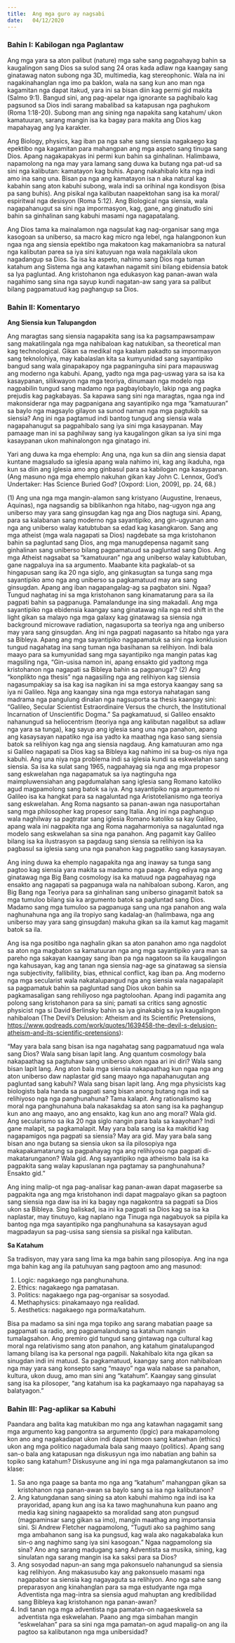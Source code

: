 ```yaml
---
title:  Ang mga guro ay nagsabi
date:   04/12/2020
---
```


### Bahin I:  Kabilogan nga Paglantaw

Ang mga yara sa aton palibut (nature) mga sahe sang pagpahayag bahin sa kaugalingon sang Dios sa sulod sang 24 oras kada adlaw nga kaangay sang ginatawag naton subong nga 3D, multimedia, kag stereophonic.  Wala na ini nagakinahanglan nga imo pa baklon, wala na sang kun ano man nga kagamitan nga dapat itakud, yara ini sa bisan diin kag permi gid makita (Salmo 9:1).  Bangud sini, ang pag-apelar nga ignorante sa paghibalo kag pagsunod sa Dios indi sarang mabalibad sa katapusan nga paghukom (Roma 1:18-20).  Subong man ang sining nga napakita sang katahum/ ukon kamatuuran, sarang mangin isa ka bagay para makita ang Dios kag mapahayag ang Iya karakter.

Ang Biology, physics, kag iban pa nga sahe sang siensia nagakaego kag epektibo nga kagamitan para mahangpan ang mga aspeto sang tinuga sang Dios.  Apang nagakapakyas ini permi kun bahin sa ginhalinan.  Halimbawa, napamolong na nga may yara lamang sang duwa ka butang nga pat-ud sa sini nga kalibutan: kamatayon kag buhis.  Apang nakahibalo kita nga indi amo ina sang una.  Bisan pa nga ang kamatayon isa n aka natural kag kabahin sang aton kabuhi subong, wala indi sa orihinal nga kondisyon (bisa pa sang buhis).  Ang pisikal nga kalibutan naapektohan sang isa ka moral/ espiritwal nga desisyon (Roma 5:12).  Ang Biological nga siensia, wala nagapahanugut sa sini nga impormasyon, kag, gane, ang ginatudlo sini bahin sa ginhalinan sang kabuhi masami nga nagapatalang.

Ang Dios tama ka mainalamon nga nagsulat kag nag-organisar sang mga kasogoan sa uniberso, sa macro kag micro nga lebel, nga halangponon kun ngaa nga ang siensia epektibo nga makatoon kag makamaniobra sa natural nga kalibutan parea sa iya sini katuyuan nga wala nagakilala ukon nagadangup sa Dios.  Sa isa ka aspeto, nahimo sang Dios nga tuman katahum ang Sistema nga ang katawhan nagamit sini bilang ebidensia batok sa Iya pagluntad.  Ang kristohanon nga edukasyon kag panan-awan wala nagahimo sang sina nga sayup kundi nagatan-aw sang yara sa palibut bilang pagpamatuud kag paghangup sa Dios.

### Bahin II:  Komentaryo

**Ang Siensia kun Talupangdon**

Ang maragtas sang siensia nagapakita sang isa ka pagsampawsampaw sang makatilingala nga mga nahibaloan kag natukiban, sa theoretical man kag technological.  Gikan sa medikal nga kaalam pakadto sa impormasyon sang teknolohiya, may kabalaslan kita sa kumyunidad sang sayantipiko bangud sang wala ginapakapoy nga pagpaninguha sini para mapauswag ang moderno nga kabuhi.  Apang, yadto nga mga pag-uswag yara sa isa ka kasaypanan, silikwayon nga mga teoriya, dinumaan nga modelo nga nagpabilin tungud sang madamo nga pagbaylobaylo, lakip nga ang pagka prejudis kag pagkabayas.  Sa kapawa sang sini nga maragtas, ngaa nga ind makonsiderar nga may pagpanigana ang sayantipiko nga mga “kamatuuran” sa baylo nga magsaylo gilayon sa sunod naman nga mga pagtukib sa siensia?  Ang ini nga pagtamud indi bantog tungud ang siensia wala nagapahanugut sa pagpahibalo sang iya sini mga kasaypanan.  May pamaage man ini sa paghilway sang iya kaugalingon gikan sa iya sini mga kasaypanan ukon mahinalongon nga ginatago ini.  

Yari ang duwa ka mga ehemplo: Ang una, nga kun sa diin ang siensia dapat kuntane magsaludo sa iglesia apang wala nahimo ini, kag ang ikaduha, nga kun sa diin ang iglesia amo ang ginbasul para sa kabilogan nga kasaypanan.  (Ang masuno nga mga ehemplo nakuhan gikan kay John C. Lennox, God’s Undertaker: Has Science Buried God? [Oxpord: Lion, 2009], pp. 24, 68.)

(1)	 Ang una nga mga mangin-alamon sang kristyano (Augustine, Irenaeus, Aquinas), nga nagsandig sa biblikanhon nga hitabo, nag-ugyon nga ang uniberso may yara sang ginsugdan kag nga ang Dios nagtuga sini.  Apang, para sa kalabanan sang moderno nga sayantipiko, ang gin-ugyunan amo nga ang uniberso walay katubtuban sa edad kag kasangkaron.  Sang ang mga atheist (mga wala nagapati sa Dios) nagdebate sa mga kristohanon bahin sa pagluntad sang Dios, ang mga manugdepensa nagamit sang ginhalinan sang uniberso bilang pagpamatuud sa pagluntad sang Dios.  Ang mga Atheist nagsabat sa “kamatuuran” nga ang uniberso walay katubtuban, gane nagpaluya ina sa argumento.  Maabante kita pagkalab-ot sa hingapusan sang ika 20 nga siglo, ang ginkasugtan sa tunga sang mga sayantipiko amo nga ang uniberso sa pagkamatuud may ara sang ginsugdan.  Apang ang iban nagapangalag-ag sa pagbaton sini.  Ngaa? Tungud naghatag ini sa mga kristohanon sang kinamatarung para sa ila pagpati bahin sa pagpanuga.  Pamalandunge ina sing makadali.  Ang mga sayantipiko nga ebidensia kaangay sang ginatawag nila nga red shift in the light gikan sa malayo nga mga galaxy kag ginatawag sa siensia nga background microwave radiation, nagasuporta sa teoriya nga ang uniberso may yara sang ginsugdan.  Ang ini nga pagpati nagasanto sa hitabo nga yara sa Bibleya.  Apang ang mga sayantipiko nagapamatuk sa sini nga konklusion tungud nagahatag ina sang tuman nga basihanan sa relihiyon.  Indi bala maayo para sa kumyunidad sang mga sayantipiko nga mangin patas kag magsiling nga, “Gin-usisa namon ini, apang ensakto gid yadtong mga kristohanon nga nagapati sa Bibleya bahin sa pagpanuga’?
(2)	 Ang “konplikto nga thesis” nga nagasiling nga ang relihiyon kag siensia nagasumpakiay sa isa kag isa nagikan ini sa mga estorya kaangay sang sa iya ni Galileo.  Nga ang kaangay sina nga mga estorya nahatagan sang madrama nga pangulung dinalan nga nagsuporta sa thesis kaangay sini: “Galileo, Secular Scientist Estraordinaire Versus the church, the Institutional Incarnation of Unscientific Dogma.”  Sa pagkamatuud, si Galileo ensakto nahanungud sa heliocentrism (teoriya nga ang kalibutan nagalibut sa adlaw nga yara sa tunga), kag sayup ang iglesia sang una nga panahon, apang ang kasaysayan napatiko nga isa yadto ka maathag nga kaso sang siensia batok sa relihiyon kag nga ang siensia nagdaug.  Ang kamatuuran amo nga si Galileo nagapati sa Dios kag sa Bibleya kag nahimo ini sa bug-os niya nga kabuhi.  Ang una niya nga problema indi sa iglesia kundi sa eskwelahan sang siensia.  Sa isa ka sulat sang 1965, nagpahayag sia nga ang mga propesor sang eskwelahan nga nagapamatuk sa iya nagtinguha nga maimpluwensiahan ang pagdumalahan sang iglesia sang Romano katoliko agud magpamolong sang batok sa iya.  Ang sayantipiko nga argumento ni Galileo isa ka hangkat para sa nagaluntad nga Aristotelianismo nga teoriya sang eskwelahan.  Ang Roma nagsanto sa panan-awan nga nasuportahan sang mga philosopher kag propesor sang Italia.  Ang ini nga paghangup wala naghilway sa pagtratar sang iglesia Romano katoliko sa kay Galileo, apang wala ini nagpakita nga ang Roma nagaharmoniya sa nagaluntad nga modelo sang eskwelahan sa sina nga panahon.  Ang pagamit kay Galileo bilang isa ka ilustrasyon sa pagdaug sang siensia sa relihiyon isa ka pagbasul sa iglesia sang una nga panahon kag pagpatiko sang kasaysayan.

Ang ining duwa ka ehemplo nagapakita nga ang inaway sa tunga sang pagtoo kag siensia yara makita sa madamo nga paage.  Ang ediya nga ang ginatawag nga Big Bang cosmology isa ka matuud nga pagpahayag nga ensakto ang nagapati sa pagpanuga wala na nahibaloan subong.  Karon, ang Big Bang nga Teoriya para sa ginhalinan sang uniberso ginagamit batok sa mga tumuloo bilang sia ka argumento batok sa pagluntad sang Dios.  Madamo sang mga tumuloo sa pagpanuga sang una nga panahon ang wala naghunahuna nga ang ila tropiyo sang kadalag-an (halimbawa, nga ang uniberso may yara sang ginsugdan) makuha gikan sa ila kamut kag magamit batok sa ila.

Ang isa nga positibo nga naghalin gikan sa aton panahon amo nga nagdolot sa aton nga magbaton sa kamatuuran nga ang mga sayantipiko yara man sa pareho nga sakayan kaangay sang iban pa nga nagatoon sa ila kaugalingon nga kahusayan, kag ang tanan nga siensia nag-age sa ginatawag sa siensia nga subjectivity, fallibility, bias, ethnical conflict, kag iban pa.  Ang moderno nga mga secularist wala nakatalupangud nga ang siensia wala nagapalapit sa pagpamatuk bahin sa pagluntad sang Dios ukon bahin sa pagkamasaligan sang rehiliyoso nga pagtoloohan.  Apang indi pagamita ang polong sang kristohanon para sa sini; pamati sa critics sang agnostic physicist nga si David Berlinsky bahin sa iya ginakabig sa iya kaugalingon nahibaloan (The Devil’s Delusion: Atheism and its Scientific Pretensions, https://www.godreads.com/work/quotes/1639458-the-devil-s-delusion-atheism-and-its-scientific-pretensions):

“May yara bala sang bisan isa nga nagahatag sang pagpamatuud nga wala sang Dios? Wala sang bisan lapit lang.  Ang quantum cosmology bala nakapaathag sa pagtuhaw sang uniberso ukon ngaa ari ini diri? Wala sang bisan lapit lang.  Ang aton bala mga siensia nakapaathag kun ngaa nga ang aton uniberso daw naplastar gid sang maayo nga napahanugutan ang pagluntad sang kabuhi? Wala sang bisan lapit lang.  Ang mga physicists kag biologists bala handa sa pagpati sang bisan anong butang nga indi sa relihiyoso nga nga panghunahuna? Tama kalapit.  Ang rationalismo kag moral nga panghunahuna bala nakasakdag sa aton sang isa ka paghangup kun ano ang maayo, ano ang ensakto, kag kun ano ang moral? Wala gid.  Ang secularismo sa ika 20 nga siglo nangin para bala sa kaayohan? Indi gane malapit, sa pagkamalapit.  May yara bala sang isa ka makitid kag nagapamigos nga pagpati sa siensia? May ara gid.  May yara bala sang bisan ano nga butang sa siensia ukon sa ila pilosopiya nga makapakamatarung sa pagpahayag nga ang relihiyoso nga pagpati di-makatarunganon? Wala gid.  Ang sayantipiko nga atheismo bala isa ka pagpakita sang walay kapuslanan nga pagtamay sa panghunahuna? Ensakto gid.”

Ang ining malip-ot nga pag-analisar kag panan-awan dapat magaserbe sa pagpakita nga ang mga kristohanon indi dapat magpalayo gikan sa pagtoon sang siensia nga daw isa ini ka bagay nga nagakontra sa pagpati sa Dios ukon sa Bibleya.  Sing baliskad, isa ini ka pagpati sa Dios kag sa isa ka naplastar, may tinutuyo, kag naplano nga Tinuga nga nagabuyok sa pipila ka bantog nga mga sayantipiko nga panghunahuna sa kasaysayan agud magpadayun sa pag-usisa sang siensia sa pisikal nga kalibutan.

**Sa Katahum**

Sa tradisyon, may yara sang lima ka mga bahin sang pilosopiya.  Ang ina nga mga bahin kag ang ila patuhuyan sang pagtoon amo ang masunod:

1.	Logic: nagakaego nga panghunahuna.
2.	Ethics: nagakaego nga pamatasan.
3.	Politics: nagakaego nga pag-organisar sa sosyodad.
4.	Methaphysics: pinakamaayo nga realidad.
5.	Aesthetics: nagakaego nga porma/katahum.

Bisa pa madamo sa sini nga mga topiko ang sarang mabatian paage sa pagpamati sa radio, ang pagpamalandung sa katahum nangin tumalagsahon.  Ang premiro gid tungud sang gintawag nga cultural kag moral nga relativismo sang aton panahon, ang katahum ginatalupangod lamang bilang isa ka personal nga pagpili.  Nakahibalo kita nga gikan sa sinugdan indi ini matuud.  Sa pagkamatuud, kaangay sang aton nahibaloan nga may yara sang konsepto sang “maayo” nga wala nabase sa panahon, kultura, ukon duug, amo man sini ang “katahum”.  Kaangay sang ginsulat sang isa ka pilosoper, “ang katahum isa ka pagkamaayo nga napahayag sa balatyagon.”

### Bahin III:  Pag-aplikar sa Kabuhi

Paandara ang balita kag matukiban mo nga ang katawhan nagagamit sang mga argumento kag pangontra sa argumento (lpgic) para makapamolong kon ano ang nagakadapat ukon indi dapat himoon sang katawhan (ethics) ukon ang mga politico nagadumala bala sang maayo (politics).  Apang sang san-o bala ang katapusan nga diskusyun nga imo nabatian ang bahin sa topiko sang katahum?  Diskusyune ang ini nga mga palamangkutanon sa imo klase:

1.	Sa ano nga paage sa banta mo nga ang “katahum” mahangpan gikan sa kristohanon nga panan-awan sa baylo sang sa isa nga kalibutanon?
2.	Ang katungdanan sang sining sa aton kabuhi mahimo nga indi isa ka prayoridad, apang kun ang isa ka tawo maghunahuna kun paano ang media kag sining nagaapekto sa moralidad sang aton pungsud (magpaminsar sang gikan sa imo), mangin maathag ang importansia sini.  Si Andrew Fletcher nagpamolong, “Tuguti ako sa paghimo sang mga ambahanon sang isa ka pungsud, kag wala ako nagakabalaka kun sin-o ang naghimo sang iya sini kasogoan.”  Ngaa nagpamolong sia sina?  Ano ang sarang madugang sang Adventista sa musika, sining, kag sinulatan nga sarang mangin isa ka saksi para sa Dios?
3.	Ang sosyodad napun-an sang mga pakonsuelo nahanungud sa siensia kag relihiyon.  Ang makasusubo kay ang pakonsuelo masami nga nagapabor sa siensia kag nagayaguta sa relihiyon.  Ano nga sahe sang preparasyon ang kinahanglan para sa mga estudyante nga mga Adventista nga mag-intra sa siensia agud mahuptan ang kredibilidad sang Bibleya kag kristohanon nga panan-awan?
4.	Indi tanan nga mga adventista nga pamatan-on nagaeskwela sa adventista nga eskwelahan.  Paano ang mga simbahan mangin “eskwelahan” para sa sini nga mga pamatan-on agud mapalig-on ang ila pagtoo sa kalibutanon nga mga unibersidad?